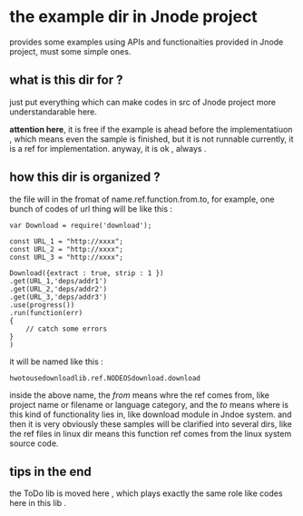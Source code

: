 the example dir in Jnode project 
===


provides some examples using APIs and functionaities provided in Jnode project, must some simple ones. 

what is this dir for ?
--

just put everything which can make codes in src of Jnode project more understandarable here. 


**attention here**, it is free if the example is ahead before the implementatiuon , which means even the sample is finished, but it is not runnable currently, it is a ref for implementation. anyway, it is ok , always . 


how this dir is organized ? 
---

the file will in the fromat of name.ref.function.from.to, for example, one bunch of codes of url thing will be like this :  
	
	var Download = require('download');

	const URL_1 = "http://xxxx";
	const URL_2 = "http://xxxx";
	const URL_3 = "http://xxxx";

	Download({extract : true, strip : 1 })
	.get(URL_1,'deps/addr1')
	.get(URL_2,'deps/addr2')
	.get(URL_3,'deps/addr3')
	.use(progress())
	.run(function(err)
	{
		// catch some errors 	
	}
	)

it will be named like this :

	hwotousedownloadlib.ref.NODEOSdownload.download

inside the above name, the *from* means whre the ref comes from, like project name or filename or language category, and the *to* means where is this kind of functionality lies in, like download module in Jndoe system. and then it is very obviously these samples will be clarified into several dirs, like the ref files in linux dir means this function ref comes from the linux system source code. 


tips in the end 
--

the ToDo lib is moved here , which plays exactly the same role like codes here in this lib .